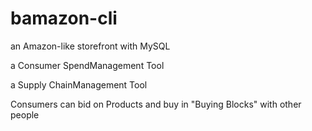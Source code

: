# bamazon-cli
 an Amazon-like storefront with MySQL

 a Consumer SpendManagement Tool 

 a Supply ChainManagement Tool 

 Consumers can bid on Products and buy in "Buying Blocks" with other people 
